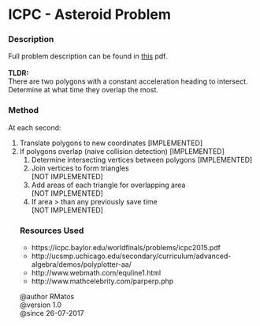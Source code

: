 <h1>ICPC - Asteroid Problem</h1>

<h3>Description</h3>
<p>
Full problem description can be found in <a href="https://github.com/RMatos2442/Challenges-Puzzles/blob/master/International-Collegiate-Programming-Contest/Asteroid/Asteroids_Problem_Sheet.pdf">this</a> pdf. 
<br><br>
<b>TLDR:</b>
<br>
There are two polygons with a constant acceleration heading to intersect. 
<br>
Determine at what time they overlap the most.
</p>

<h3> Method </h3>
At each second:
<ol type="1">
  <li>Translate polygons to new coordinates                     [IMPLEMENTED]</li>
  <li>If polygons overlap (naive collision detection)           [IMPLEMENTED]
    <ol type="1">
    <li>Determine intersecting vertices between polygons        [IMPLEMENTED]</li>
    <li>Join vertices to form triangles</li>                    [NOT IMPLEMENTED]
    <li>Add areas of each triangle for overlapping area</li>    [NOT IMPLEMENTED]
    <li>If area > than any previously save time</li>            [NOT IMPLEMENTED]
  </li>
</ol>


<h3> Resources Used </h3> 
 
<ul>
  <li>https://icpc.baylor.edu/worldfinals/problems/icpc2015.pdf</li>
  <li>http://ucsmp.uchicago.edu/secondary/curriculum/advanced-algebra/demos/polyplotter-aa/</li>
  <li>http://www.webmath.com/equline1.html</li>
  <li>http://www.mathcelebrity.com/parperp.php</li>
</ul>


@author  RMatos     <br/> 
@version 1.0        <br/> 
@since   26-07-2017 <br/> 
